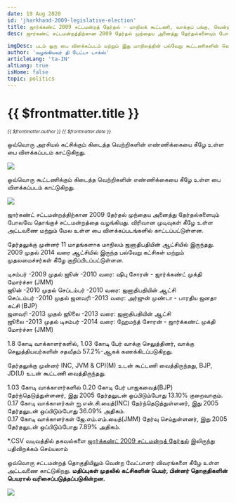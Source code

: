 ```yaml
---
date: 19 Aug 2020
id: 'jharkhand-2009-legislative-election'
title: ஜார்க்கண்ட் 2009 சட்டமன்றத் தேர்தல் - மாநிலக் கூட்டணி, வாக்குப் பங்கு, வென்ற இடங்கள் மற்றும் முக்கிய நிகழ்வுகள்.
desc: ஜார்கண்ட் சட்டமன்றத்திற்கான 2009 தேர்தல் முந்தைய அனைத்து தேர்தல்களையும் போலவே தொங்குச் சட்டமன்றத்தை வழங்கியது. விரிவான முடிவுகள் கீழே உள்ள அட்டவணை மற்றும் மேல உள்ள பை  விளக்கப்படங்களில் காட்டப்பட்டுள்ளன

imgDesc: படம் ஒரு பை விளக்கப்படம் மற்றும் இது மாநிலத்தின் பல்வேறு கூட்டணிகளின் வெற்றிகளின் எண்ணிக்கையைக் காட்டுகிறது.
author: 'வழங்கியவர் தி டேட்டா டாக்ஸ்'
articleLang: 'ta-IN'
altLang: true
isHome: false
topic: politics
---
```


<altLang />

# {{ $frontmatter.title }}
<i style="font-size: 0.75em;"> {{ $frontmatter.author }} {{ $frontmatter.date }} </i>

ஒவ்வொரு அரசியல் கட்சிக்கும் கிடைத்த வெற்றிகளின் எண்ணிக்கையை கீழே உள்ள பை விளக்கப்படம் காட்டுகிறது.  

![](/img/politics/jharkhand-2009-legislative-election/jh-2009-election-1.png)

ஒவ்வொரு கூட்டணிக்கும் கிடைத்த வெற்றிகளின் எண்ணிக்கையை கீழே உள்ள பை விளக்கப்படம் காட்டுகிறது.  

![](/img/politics/jharkhand-2009-legislative-election/jh-2009-election-2.png)

ஜார்கண்ட் சட்டமன்றத்திற்கான 2009 தேர்தல் முந்தைய அனைத்து தேர்தல்களையும் போலவே தொங்குச் சட்டமன்றத்தை வழங்கியது. விரிவான முடிவுகள் கீழே உள்ள அட்டவணை மற்றும் மேல உள்ள பை  விளக்கப்படங்களில் காட்டப்பட்டுள்ளன.

தேர்தலுக்கு முன்னர் 11 மாதங்களாக மாநிலம் ஜனாதிபதியின் ஆட்சியில் இருந்தது. 2009 முதல் 2014 வரை ஆட்சியில் இருந்த பல்வேறு கட்சிகள் மற்றும் முதலமைச்சர்கள் கீழே குறிப்பிடப்பட்டுள்ளன.

டிசம்பர் -2009 முதல் ஜூன் -2010 வரை: ஷிபு சோரன் - ஜார்க்கண்ட் முக்தி மோர்ச்சா (JMM)  
ஜூன் -2010 முதல் செப்டம்பர் -2010 வரை: ஜனாதிபதியின் ஆட்சி  
செப்டம்பர் -2010 முதல் ஜனவரி -2013 வரை: அர்ஜுன் முண்டா - பாரதிய ஜனதா கட்சி (BJP)  
ஜனவரி -2013 முதல் ஜூலை -2013 வரை: ஜனாதிபதியின் ஆட்சி  
ஜூலை -2013 முதல் டிசம்பர் -2014 வரை: ஹேமந்த் சோரன் - ஜார்க்கண்ட் முக்தி மோர்ச்சா (JMM)  

1.8 கோடி வாக்காளர்களில், 1.03 கோடி பேர் வாக்கு செலுத்தினர், வாக்கு செலுத்தியவர்களின் சதவீதம் 57.2%-ஆகக் கணக்கிடப்படுகிறது.  

தேர்தலுக்கு முன்னர் INC, JVM & CPI(M) உடன் கூட்டணி வைத்திருந்தது, BJP, JD(U) உடன் கூட்டணி வைத்திருந்தது.  

1.03 கோடி வாக்காளர்களில் 0.20 கோடி பேர் பாஜகவைத்(BJP) தேர்ந்தெடுத்துள்ளனர், இது 2005 தேர்தலுடன் ஒப்பிடும்போது 13.10% குறைவாகும்.  
0.17 கோடி வாக்காளர்கள் ஐ.என்.சி.யைத்(INC) தேர்ந்தெடுத்துள்ளனர், இது 2005 தேர்தலுடன் ஒப்பிடும்போது 36.09% அதிகம்.  
0.17 கோடி வாக்காளர்கள் ஜே.எம்.எம்.யைத்(JMM) தேர்வு செய்துள்ளனர், இது 2005 தேர்தலுடன் ஒப்பிடும்போது 7.89% அதிகம்.  

\*.CSV வடிவத்தில் தகவல்களை [ஜார்க்கண்ட் 2009 சட்டமன்றத் தேர்தல்](http://thedatatalks.in/datas/politics/jharkhand-2009-legislative-election.csv) இலிருந்து பதிவிறக்கம் செய்யலாம்

ஒவ்வொரு சட்டமன்றத் தொகுதியிலும் வென்ற வேட்பாளர் விவரங்களை கீழே உள்ள அட்டவணை காட்டுகிறது.
**மதிப்புகள் முதலில் கட்சிகளின் பெயர், பின்னர் தொகுதிகளின் பெயரால் வரிசைப்படுத்தப்படுகின்றன.**

![](/img/politics/jharkhand-2009-legislative-election/jh-2009-election-3.png)


<style>

</style>